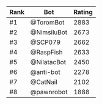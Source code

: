 Rank|Bot|Rating
---|---|---
#1|@ToromBot|2883
#2|@NimsiluBot|2673
#3|@SCP079|2662
#4|@RaspFish|2633
#5|@NilatacBot|2450
#6|@anti-bot|2278
#7|@CatNail|2102
#8|@pawnrobot|1888
